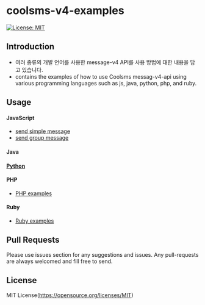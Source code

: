 # coolsms-v4-examples
[![License: MIT](https://img.shields.io/badge/License-MIT-yellow.svg)](https://opensource.org/licenses/MIT)

## Introduction
- 여러 종류의 개발 언어를 사용한 message-v4 API를 사용 방법에 대한 내용을 담고 있습니다. 
- contains the examples of how to use Coolsms messag-v4-api using various programming languages such as js, java, python, php, and ruby. 

## Usage

#### JavaScript
- [send simple message](/javascript/send_simple_message.js)
- [send group message](/javascript/send_group_message.js)

#### Java

#### [Python](./python)

#### PHP
- [PHP examples](/php)

#### Ruby
- [Ruby examples](/ruby)

## Pull Requests
Please use issues section for any suggestions and issues.
Any pull-requests are always welcomed and fill free to send. 

## License
MIT License(https://opensource.org/licenses/MIT)




